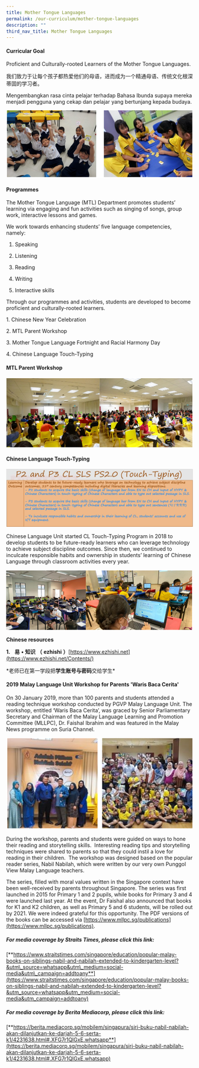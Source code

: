 ```yaml
---
title: Mother Tongue Languages
permalink: /our-curriculum/mother-tongue-languages
description: ""
third_nav_title: Mother Tongue Languages
---
```

#### Curricular Goal

Proficient and Culturally-rooted Learners of the Mother Tongue Languages. 

  

我们致力于让每个孩子都热爱他们的母语，进而成为一个精通母语、传统文化根深蒂固的学习者。

  

Mengembangkan rasa cinta pelajar terhadap Bahasa Ibunda supaya mereka menjadi pengguna yang cekap dan pelajar yang bertunjang kepada budaya.

![Curricular Goal](/images/curricular%20goal.png)

#### Programmes

The Mother Tongue Language (MTL) Department promotes students’ learning via engaging and fun activities such as singing of songs, group work, interactive lessons and games. 

We work towards enhancing students’ five language competencies, namely: 

1. Speaking

2. Listening 

3. Reading 

4. Writing 

5. Interactive skills 

  

Through our programmes and activities, students are developed to become proficient and culturally-rooted learners.  

1\. Chinese New Year Celebration

2\. MTL Parent Workshop

3\. Mother Tongue Language Fortnight and Racial Harmony Day  

4\. Chinese Language Touch-Typing

#### MTL Parent Workshop

![MTL Parent Workshop](/images/MTL%20Parent%20Workshop.png)

#### Chinese Language Touch-Typing

![Chinese Language Touch-Typing](/images/Chinese%20Language%20Touch-Typing.jpeg)

Chinese Language Unit started CL Touch-Typing Program in 2018 to develop students to be future-ready learners who can leverage technology to achieve subject discipline outcomes. Since then, we continued to inculcate responsible habits and ownership in students’ learning of Chinese Language through classroom activities every year.

![Chinese Language Touch-Typing](/images/Chinese%20Language%20Touch-Typing_2.png)

**Chinese resources**  

**1.**   **易** **•** **知识** **（** **ezhishi** **）**[https://www.ezhishi.net](https://www.ezhishi.net/Contents/)

\*老师已在第一学段把**学生账号****与****密码**交给学生\*

#### 2019 Malay Language Unit Workshop for Parents 'Waris Baca Cerita'

On 30 January 2019, more than 100 parents and students attended a reading technique workshop conducted by PGVP Malay Language Unit. The workshop, entitled ‘Waris Baca Cerita’, was graced by Senior Parliamentary Secretary and Chairman of the Malay Language Learning and Promotion Committee (MLLPC), Dr. Faishal Ibrahim and was featured in the Malay News programme on Suria Channel.

![](/images/malay%20language%20unit.png)

During the workshop, parents and students were guided on ways to hone their reading and storytelling skills.  Interesting reading tips and storytelling techniques were shared to parents so that they could instil a love for reading in their children.  The workshop was designed based on the popular reader series, Nabil Nabilah, which were written by our very own Punggol View Malay Language teachers.

The series, filled with moral values written in the Singapore context have been well-received by parents throughout Singapore. The series was first launched in 2015 for Primary 1 and 2 pupils, while books for Primary 3 and 4 were launched last year. At the event, Dr Faishal also announced that books for K1 and K2 children, as well as Primary 5 and 6 students, will be rolled out by 2021. We were indeed grateful for this opportunity. The PDF versions of the books can be accessed via [https://www.mllpc.sg/publications](https://www.mllpc.sg/publications).  

##### For media coverage by Straits Times, please click this link:

[**https://www.straitstimes.com/singapore/education/popular-malay-books-on-siblings-nabil-and-nabilah-extended-to-kindergarten-level?&utm\_source=whatsapp&utm\_medium=social-media&utm\_campaign=addtoany**](https://www.straitstimes.com/singapore/education/popular-malay-books-on-siblings-nabil-and-nabilah-extended-to-kindergarten-level?&utm_source=whatsapp&utm_medium=social-media&utm_campaign=addtoany)

##### For media coverage by Berita Mediacorp, please click this link: 

[**https://berita.mediacorp.sg/mobilem/singapura/siri-buku-nabil-nabilah-akan-dilanjutkan-ke-darjah-5-6-serta-k1/4231638.html#.XFG7r1QlGxE.whatsapp**](https://berita.mediacorp.sg/mobilem/singapura/siri-buku-nabil-nabilah-akan-dilanjutkan-ke-darjah-5-6-serta-k1/4231638.html#.XFG7r1QlGxE.whatsapp)

